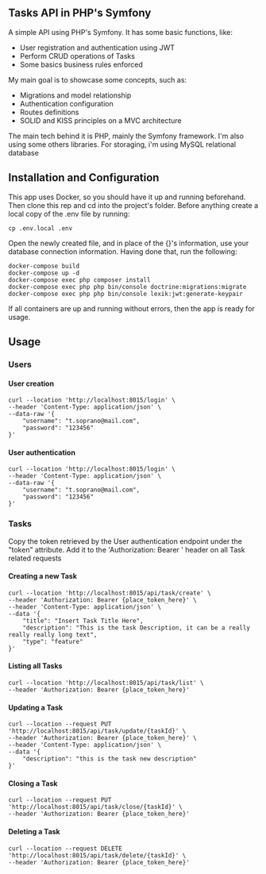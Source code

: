 ## Tasks API in PHP's Symfony
A simple API using PHP's Symfony. It has some basic functions, like:

- User registration and authentication using JWT
- Perform CRUD operations of Tasks
- Some basics business rules enforced

My main goal is to showcase some concepts, such as:

- Migrations and model relationship
- Authentication configuration
- Routes definitions
- SOLID and KISS principles on a MVC architecture

The main tech behind it is PHP, mainly the Symfony framework. I'm also using some others libraries. For storaging, i'm using MySQL relational database

## Installation and Configuration
This app uses Docker, so you should have it up and running beforehand. Then clone this rep and cd into the project's folder. Before anything create a local copy of the .env file by running: 
```
cp .env.local .env
```
Open the newly created file, and in place of the {}'s information, use your database connection information. Having done that, run the following:

```
docker-compose build
docker-compose up -d
docker-compose exec php composer install
docker-compose exec php php bin/console doctrine:migrations:migrate
docker-compose exec php php bin/console lexik:jwt:generate-keypair
```
If all containers are up and running without errors, then the app is ready for usage.
## Usage
### __Users__
#### User creation
```
curl --location 'http://localhost:8015/login' \
--header 'Content-Type: application/json' \
--data-raw '{
    "username": "t.soprano@mail.com",
    "password": "123456"
}'
```

#### User authentication
```
curl --location 'http://localhost:8015/login' \
--header 'Content-Type: application/json' \
--data-raw '{
    "username": "t.soprano@mail.com",
    "password": "123456"
}'
```
### __Tasks__
Copy the token retrieved by the User authentication endpoint under the "token" attribute. Add it to the 'Authorization: Bearer ' header on all Task related requests
#### Creating a new Task
```
curl --location 'http://localhost:8015/api/task/create' \
--header 'Authorization: Bearer {place_token_here}' \
--header 'Content-Type: application/json' \
--data '{
    "title": "Insert Task Title Here",
    "description": "This is the task Description, it can be a really really really long text",
    "type": "feature"
}'
```

#### Listing all Tasks
```
curl --location 'http://localhost:8015/api/task/list' \
--header 'Authorization: Bearer {place_token_here}'
```

#### Updating a Task
```
curl --location --request PUT 'http://localhost:8015/api/task/update/{taskId}' \
--header 'Authorization: Bearer {place_token_here}' \
--header 'Content-Type: application/json' \
--data '{
    "description": "this is the task new description"
}'
```

#### Closing a Task
```
curl --location --request PUT 'http://localhost:8015/api/task/close/{taskId}' \
--header 'Authorization: Bearer {place_token_here}'
```

#### Deleting a Task
```
curl --location --request DELETE 'http://localhost:8015/api/task/delete/{taskId}' \
--header 'Authorization: Bearer {place_token_here}'
```
